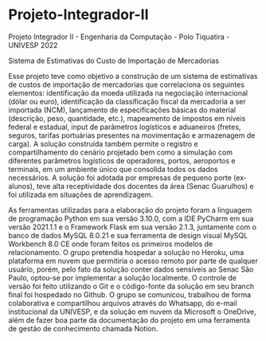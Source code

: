 # Projeto-Integrador-II

Projeto Integrador II - Engenharia da Computação - Polo Tiquatira - UNIVESP 2022

Sistema de Estimativas do Custo de Importação de Mercadorias

Esse projeto teve como objetivo a construção de um sistema de estimativas de custos de importação de mercadorias que correlaciona os seguintes elementos: 
identificação da moeda utilizada na negociação internacional (dólar ou euro), identificação da classificação fiscal da mercadoria a ser importada (NCM), 
lançamento de especificações básicas do material (descrição, peso, quantidade, etc.), mapeamento de impostos em níveis federal e estadual, input de parâmetros 
logísticos e aduaneiros (fretes, seguros, tarifas portuárias presentes na movimentação e armazenagem de carga). A solução construída também permite o registro 
e compartilhamento do cenário projetado bem como a simulação com diferentes parâmetros logísticos de operadores, portos, aeroportos e terminais, em um ambiente 
único que consolida todos os dados necessários. A solução foi adotada por empresas de pequeno porte (ex-alunos), teve alta receptividade dos docentes da 
área (Senac Guarulhos) e foi utilizada em situações de aprendizagem.

As ferramentas utilizadas para a elaboração do projeto foram a linguagem de programação Python em sua versão 3.10.0, com a IDE PyCharm em sua versão 2021.1.1 e o 
Framework Flask em sua versão 2.1.3, juntamente com o banco de dados MySQL 8.0.21 e sua ferramenta de design visual MySQL Workbench 8.0 CE onde foram feitos os 
primeiros modelos de relacionamento. O grupo pretendia hospedar a solução no Heroku, uma plataforma em nuvem que permitiria o acesso remoto por parte de qualquer 
usuário, porém, pelo fato da solução conter dados sensíveis ao Senac São Paulo, optou-se por implementar a solução localmente. O controle de versão foi feito 
utilizando o Git e o código-fonte da solução em seu branch final foi hospedado no Github. O grupo se comunicou, trabalhou de forma colaborativa e compartilhou 
arquivos através do Whatsapp, do e-mail institucional da UNIVESP, e da solução em nuvem da Microsoft o OneDrive, além de fazer boa parte da documentação do 
projeto em uma ferramenta de gestão de conhecimento chamada Notion.
